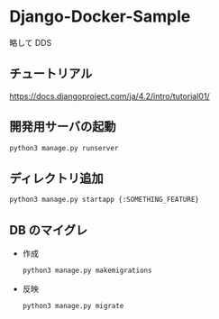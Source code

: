 # Django-Docker-Sample

略して DDS

## チュートリアル

https://docs.djangoproject.com/ja/4.2/intro/tutorial01/

## 開発用サーバの起動

```bash
python3 manage.py runserver
```

## ディレクトリ追加

```bash
python3 manage.py startapp {:SOMETHING_FEATURE}
```

## DB のマイグレ

- 作成
  ```bash
  python3 manage.py makemigrations
  ```
- 反映
  ```bash
  python3 manage.py migrate
  ```
